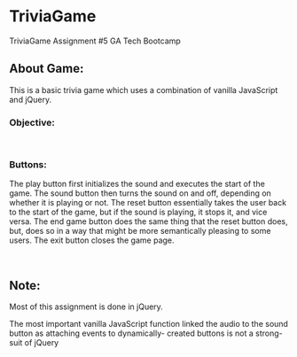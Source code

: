 # TriviaGame
TriviaGame Assignment #5 GA Tech Bootcamp
<br>
## About Game:
This is a basic trivia game which uses a combination of vanilla JavaScript and jQuery. 
<br>

### Objective:
<br>

### Buttons:
<p> The play button first initializes the sound and executes the start of the game. 
  The sound button then turns the sound on and off, depending on whether it is playing or not.
  The reset button essentially takes the user back to the start of the game, but if the sound is playing, it stops it, and vice versa.
  The end game button does the same thing that the reset button does, but, does so in a way that might be more semantically pleasing to some users. 
  The exit button closes the game page. </p>
<br>

## Note:
<p>Most of this assignment is done in jQuery.</p> 
<p>The most important vanilla JavaScript function linked the audio to the sound button as attaching events to dynamically-
created buttons is not a strong-suit of jQuery</p>
